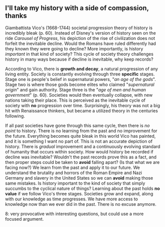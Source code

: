 ## I'll take my history with a side of compassion, thanks 

Giambattista Vico's (1668-1744) societal progression theory of history is incredibly bleak (p. 60). Instead of Disney's version of history seen on the ride *Carousel of Progress*, his depiction of the rise of civilization does not forfeit the inevitable decline. Would the Romans have ruled differently had they known they were going to decline? More importantly, is history *important* in that kind of society? This cycle of society theory challenges history in many ways because if decline is inevitable, why keep records? 

According to Vico, there is **growth and decay**, a natural progression of any living entity. Society is constantly evolving through three **specific** stages. Stage one is people's belief in supernatural powers, "*an age of the gods*". Stage two is where those gods become elites who claimed "*supernatural origin*" and gain authority. Stage three is the "*age of men and human government*" (p. 60). Societies would then eventually collapse, with new nations taking their place. This is perceived as the inevitable cycle of society with **no** progression over time. Surprisingly, his theory was not a big hit with Renaissance thinkers, but became a utilized theory in the centuries following. 

If all past societies have gone through this same cycle, then there is *no point* to history. There is no learning from the past and no improvement for the future. Everything becomes quite bleak in this world Vico has painted, and it is something I want no part of. This is not an accurate depiction of history. There is *gradual* improvement and a continuously evolving standard of humanity that occurs within society. How would history be recorded if decline was inevitable? Wouldn't the past records prove this as a fact, and then proper steps could be taken to **avoid** falling apart? (Is that what we are facing now?) We learn from the past and apply it to our future. We understand the brutality and horrors of the Roman Empire and Nazi Germany and slavery in the United States so we can **avoid** making those same mistakes. Is history important to the kind of society that simply succumbs to the cyclical nature of things? Learning about the past holds **no value** if we follow Vico's three stages. Societies grow and expand, along with our knowledge as time progresses. We have more access to knowledge now than we ever did in the past. There is no excuse anymore. 

8: very provocative with interesting questions, but could use a more focused argument.

